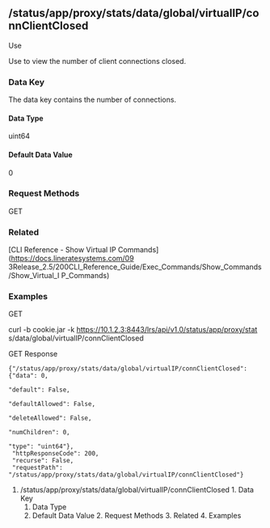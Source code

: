 ## /status/app/proxy/stats/data/global/virtualIP/connClientClosed

Use

Use to view the number of client connections closed.

### Data Key

The data key contains the number of connections.

#### Data Type

uint64

#### Default Data Value

0

### Request Methods

GET

### Related

[CLI Reference - Show Virtual IP Commands](https://docs.lineratesystems.com/09
3Release_2.5/200CLI_Reference_Guide/Exec_Commands/Show_Commands/Show_Virtual_I
P_Commands)

### Examples

GET

curl -b cookie.jar -k https://10.1.2.3:8443/lrs/api/v1.0/status/app/proxy/stat
s/data/global/virtualIP/connClientClosed

GET Response

    
    {"/status/app/proxy/stats/data/global/virtualIP/connClientClosed": {"data": 0,
                                                                         "default": False,
                                                                         "defaultAllowed": False,
                                                                         "deleteAllowed": False,
                                                                         "numChildren": 0,
                                                                         "type": "uint64"},
     "httpResponseCode": 200,
     "recurse": False,
     "requestPath": "/status/app/proxy/stats/data/global/virtualIP/connClientClosed"}
    

  1. /status/app/proxy/stats/data/global/virtualIP/connClientClosed
    1. Data Key
      1. Data Type
      2. Default Data Value
    2. Request Methods
    3. Related
    4. Examples


